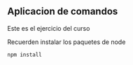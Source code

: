 ## Aplicacion de comandos

Este es el ejercicio del curso

Recuerden instalar los paquetes de node   

```
npm install
```